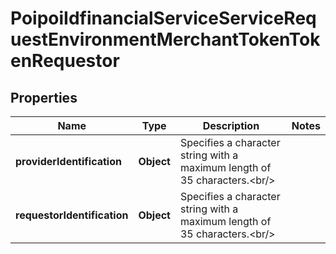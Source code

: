 # PoipoiIdfinancialServiceServiceRequestEnvironmentMerchantTokenTokenRequestor

## Properties
Name | Type | Description | Notes
------------ | ------------- | ------------- | -------------
**providerIdentification** | **Object** | Specifies a character string with a maximum length of 35 characters.&lt;br/&gt; | 
**requestorIdentification** | **Object** | Specifies a character string with a maximum length of 35 characters.&lt;br/&gt; | 
